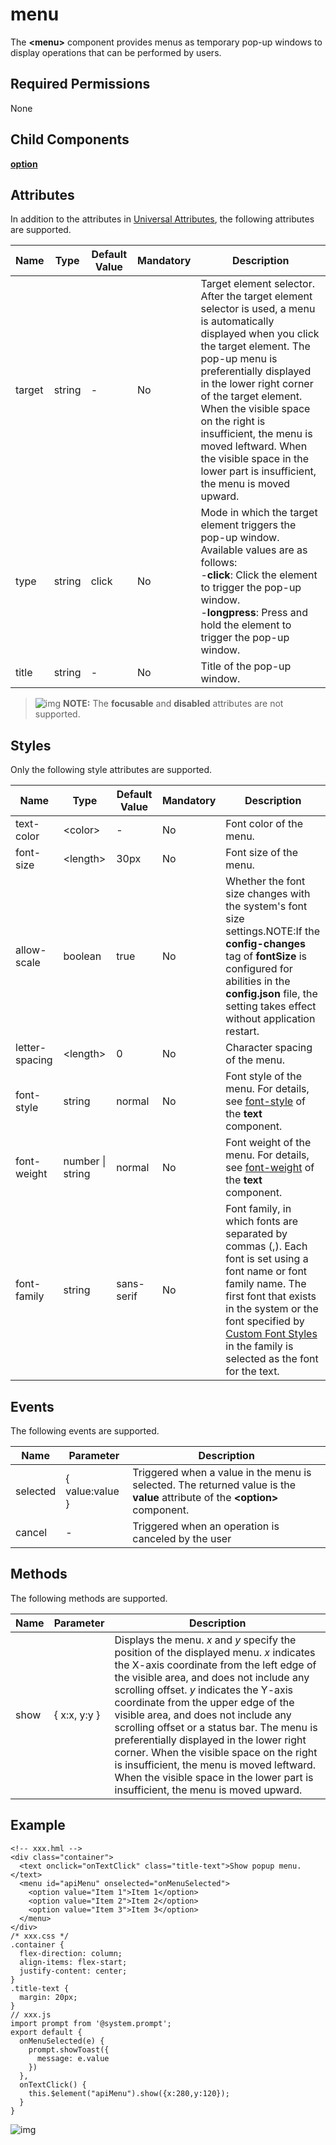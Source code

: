 # menu

The **\<menu>** component provides menus as temporary pop-up windows to display operations that can be performed by users.

## Required Permissions

None

## Child Components

**[option](js-components-basic-option.md)**

## Attributes

In addition to the attributes in [Universal Attributes](js-components-common-attributes.md), the following attributes are supported.



| Name   | Type   | Default Value | Mandatory | Description                                                  |
| ------ | ------ | ------------- | --------- | ------------------------------------------------------------ |
| target | string | -             | No        | Target element selector. After the target element selector is used, a menu is automatically displayed when you click the target element. The pop-up menu is preferentially displayed in the lower right corner of the target element. When the visible space on the right is insufficient, the menu is moved leftward. When the visible space in the lower part is insufficient, the menu is moved upward. |
| type   | string | click         | No        | Mode in which the target element triggers the pop-up window. Available values are as follows:<br/>-**click**: Click the element to trigger the pop-up window.<br/>-**longpress**: Press and hold the element to trigger the pop-up window. |
| title  | string | -             | No        | Title of the pop-up window.                                  |

> ![img](https://gitee.com/openharmony/docs/raw/OpenHarmony-3.1-Release/en/application-dev/public_sys-resources/icon-note.gif) **NOTE:** The **focusable** and **disabled** attributes are not supported.

## Styles

Only the following style attributes are supported.



| Name           | Type             | Default Value | Mandatory | Description                                                  |
| -------------- | ---------------- | ------------- | --------- | ------------------------------------------------------------ |
| text-color     | \<color>          | -             | No        | Font color of the menu.                                      |
| font-size      | \<length>         | 30px          | No        | Font size of the menu.                                       |
| allow-scale    | boolean          | true          | No        | Whether the font size changes with the system's font size settings.NOTE:If the **config-changes** tag of **fontSize** is configured for abilities in the **config.json** file, the setting takes effect without application restart. |
| letter-spacing | \<length>         | 0             | No        | Character spacing of the menu.                               |
| font-style     | string           | normal        | No        | Font style of the menu. For details, see [font-style](js-components-basic-text.md#section5775351116) of the **text** component. |
| font-weight    | number \| string | normal        | No        | Font weight of the menu. For details, see [font-weight](js-components-basic-text.md#section5775351116) of the **text** component. |
| font-family    | string           | sans-serif    | No        | Font family, in which fonts are separated by commas (,). Each font is set using a font name or font family name. The first font that exists in the system or the font specified by [Custom Font Styles](js-components-common-customizing-font.md) in the family is selected as the font for the text. |

## Events

The following events are supported.



| Name     | Parameter       | Description                                                  |
| -------- | --------------- | ------------------------------------------------------------ |
| selected | { value:value } | Triggered when a value in the menu is selected. The returned value is the **value** attribute of the **\<option>** component. |
| cancel   | -               | Triggered when an operation is canceled by the user          |

## Methods

The following methods are supported.



| Name | Parameter    | Description                                                  |
| ---- | ------------ | ------------------------------------------------------------ |
| show | { x:x, y:y } | Displays the menu. *x* and *y* specify the position of the displayed menu. *x* indicates the X-axis coordinate from the left edge of the visible area, and does not include any scrolling offset. *y* indicates the Y-axis coordinate from the upper edge of the visible area, and does not include any scrolling offset or a status bar. The menu is preferentially displayed in the lower right corner. When the visible space on the right is insufficient, the menu is moved leftward. When the visible space in the lower part is insufficient, the menu is moved upward. |

## Example

```
<!-- xxx.hml -->
<div class="container">
  <text onclick="onTextClick" class="title-text">Show popup menu.</text>
  <menu id="apiMenu" onselected="onMenuSelected">
    <option value="Item 1">Item 1</option>
    <option value="Item 2">Item 2</option>
    <option value="Item 3">Item 3</option>
  </menu>
</div>
/* xxx.css */
.container {
  flex-direction: column;
  align-items: flex-start;
  justify-content: center;
}
.title-text {
  margin: 20px;
}
// xxx.js
import prompt from '@system.prompt';
export default {
  onMenuSelected(e) {
    prompt.showToast({
      message: e.value
    })
  },
  onTextClick() {
    this.$element("apiMenu").show({x:280,y:120});
  }
}
```

![img](https://gitee.com/openharmony/docs/raw/OpenHarmony-3.1-Release/en/application-dev/reference/arkui-js/figures/menu13.gif)